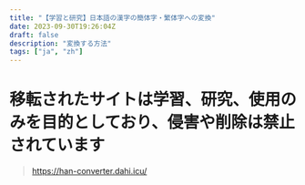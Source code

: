 ```yaml
---
title: "【学習と研究】日本語の漢字の簡体字・繁体字への変換"
date: 2023-09-30T19:26:04Z
draft: false
description: "変換する方法"
tags: ["ja", "zh"]
---
```

# 移転されたサイトは学習、研究、使用のみを目的としており、侵害や削除は禁止されています
> https://han-converter.dahi.icu/
